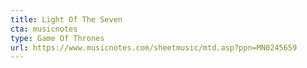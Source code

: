 ```yaml
---
title: Light Of The Seven
cta: musicnotes
type: Game Of Thrones
url: https://www.musicnotes.com/sheetmusic/mtd.asp?ppn=MN0245659
---
```


